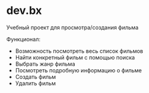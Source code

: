 # dev.bx
Учебный проект для просмотра/создания фильма

Функционал:
- Возможность посмотреть весь список фильмов
- Найти конкретный фильм с помощью поиска
- Выбрать жанр фильма
- Посмотреть подробную информацию о фильме
- Создать фильм
- Удалить фильм
